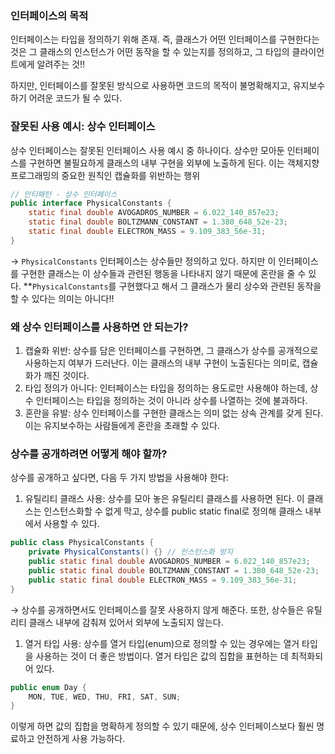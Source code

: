 ### 인터페이스의 목적

인터페이스는 타입을 정의하기 위해 존재. 즉, 클래스가 어떤 인터페이스를 구현한다는 것은 그 클래스의 인스턴스가 어떤 동작을 할 수 있는지를 정의하고, 그 타입의 클라이언트에게 알려주는 것!!

하지만, 인터페이스를 잘못된 방식으로 사용하면 코드의 목적이 불명확해지고, 유지보수하기 어려운 코드가 될 수 있다.

### 잘못된 사용 예시: 상수 인터페이스

상수 인터페이스는 잘못된 인터페이스 사용 예시 중 하나이다. 상수만 모아둔 인터페이스를 구현하면 불필요하게 클래스의 내부 구현을 외부에 노출하게 된다. 이는 객체지향 프로그래밍의 중요한 원칙인 캡슐화를 위반하는 행위

```java
// 안티패턴 - 상수 인터페이스
public interface PhysicalConstants {
    static final double AVOGADROS_NUMBER = 6.022_140_857e23;
    static final double BOLTZMANN_CONSTANT = 1.380_648_52e-23;
    static final double ELECTRON_MASS = 9.109_383_56e-31;
}
```

→  `PhysicalConstants` 인터페이스는 상수들만 정의하고 있다. 하지만 이 인터페이스를 구현한 클래스는 이 상수들과 관련된 행동을 나타내지 않기 때문에 혼란을 줄 수 있다.
**`PhysicalConstants`를 구현했다고 해서 그 클래스가 물리 상수와 관련된 동작을 할 수 있다는 의미는 아니다!!

### 왜 상수 인터페이스를 사용하면 안 되는가?

1. 캡슐화 위반: 상수를 담은 인터페이스를 구현하면, 그 클래스가 상수를 공개적으로 사용하는지 여부가 드러난다. 이는 클래스의 내부 구현이 노출된다는 의미로, 캡슐화가 깨진 것이다.
2. 타입 정의가 아니다: 인터페이스는 타입을 정의하는 용도로만 사용해야 하는데, 상수 인터페이스는 타입을 정의하는 것이 아니라 상수를 나열하는 것에 불과하다.
3. 혼란을 유발: 상수 인터페이스를 구현한 클래스는 의미 없는 상속 관계를 갖게 된다. 이는 유지보수하는 사람들에게 혼란을 초래할 수 있다.

### 상수를 공개하려면 어떻게 해야 할까?

상수를 공개하고 싶다면, 다음 두 가지 방법을 사용해야 한다:

1. 유틸리티 클래스 사용: 상수를 모아 놓은 유틸리티 클래스를 사용하면 된다. 이 클래스는 인스턴스화할 수 없게 막고, 상수를 public static final로 정의해 클래스 내부에서 사용할 수 있다.

```java
public class PhysicalConstants {
    private PhysicalConstants() {} // 인스턴스화 방지
    public static final double AVOGADROS_NUMBER = 6.022_140_857e23;
    public static final double BOLTZMANN_CONSTANT = 1.380_648_52e-23;
    public static final double ELECTRON_MASS = 9.109_383_56e-31;
}
```

→ 상수를 공개하면서도 인터페이스를 잘못 사용하지 않게 해준다. 또한, 상수들은 유틸리티 클래스 내부에 감춰져 있어서 외부에 노출되지 않는다.

1. 열거 타입 사용: 상수를 열거 타입(enum)으로 정의할 수 있는 경우에는 열거 타입을 사용하는 것이 더 좋은 방법이다. 열거 타입은 값의 집합을 표현하는 데 최적화되어 있다.

```java
public enum Day {
    MON, TUE, WED, THU, FRI, SAT, SUN;
}
```

이렇게 하면 값의 집합을 명확하게 정의할 수 있기 때문에, 상수 인터페이스보다 훨씬 명료하고 안전하게 사용 가능하다.